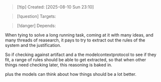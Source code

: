 
>[!tip] Created: [2025-08-10 Sun 23:10]

>[!question] Targets: 

>[!danger] Depends: 

When tying to solve a long running task, coming at it with many ideas, and many threads of reasearch, it pays to try to extract out the rules of the system and the justification.

So if checking against artifact and a the modelcontextprotocol to see if they fit, a range of rules should be able to get extracted, so that when other things need checking later, this reasoning is baked in.

plus the models can think about how things should be a lot better.